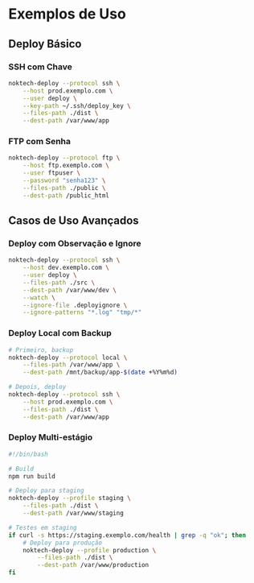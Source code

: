# Exemplos de Uso

## Deploy Básico

### SSH com Chave
```bash
noktech-deploy --protocol ssh \
    --host prod.exemplo.com \
    --user deploy \
    --key-path ~/.ssh/deploy_key \
    --files-path ./dist \
    --dest-path /var/www/app
```

### FTP com Senha
```bash
noktech-deploy --protocol ftp \
    --host ftp.exemplo.com \
    --user ftpuser \
    --password "senha123" \
    --files-path ./public \
    --dest-path /public_html
```

## Casos de Uso Avançados

### Deploy com Observação e Ignore
```bash
noktech-deploy --protocol ssh \
    --host dev.exemplo.com \
    --user deploy \
    --files-path ./src \
    --dest-path /var/www/dev \
    --watch \
    --ignore-file .deployignore \
    --ignore-patterns "*.log" "tmp/*"
```

### Deploy Local com Backup
```bash
# Primeiro, backup
noktech-deploy --protocol local \
    --files-path /var/www/app \
    --dest-path /mnt/backup/app-$(date +%Y%m%d)

# Depois, deploy
noktech-deploy --protocol ssh \
    --host prod.exemplo.com \
    --files-path ./dist \
    --dest-path /var/www/app
```

### Deploy Multi-estágio
```bash
#!/bin/bash

# Build
npm run build

# Deploy para staging
noktech-deploy --profile staging \
    --files-path ./dist \
    --dest-path /var/www/staging

# Testes em staging
if curl -s https://staging.exemplo.com/health | grep -q "ok"; then
    # Deploy para produção
    noktech-deploy --profile production \
        --files-path ./dist \
        --dest-path /var/www/production
fi
``` 
